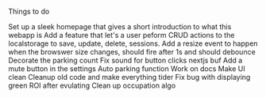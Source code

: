 Things to do

Set up a sleek homepage that gives a short introduction to what this webapp is
Add a feature that let's a user peform CRUD actions to the localstorage to save, update, delete, sessions.
Add a resize event to happen when the browswer size changes, should fire after 1s and should debounce
Decorate the parking count
Fix sound for button clicks nextjs buf
Add a mute button in the settings
Auto parking function
Work on docs
Make UI clean
Cleanup old code and make everything tider
Fix bug with displaying green ROI after evulating 
Clean up occupation algo


